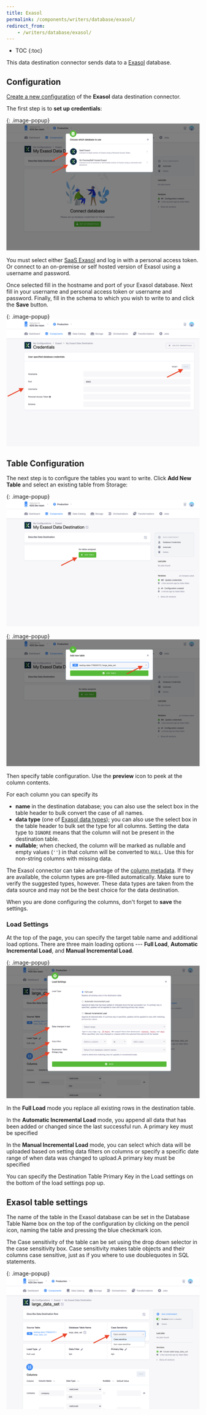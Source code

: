 ```yaml
---
title: Exasol
permalink: /components/writers/database/exasol/
redirect_from:
    - /writers/database/exasol/
---
```


* TOC
{:toc}

This data destination connector sends data to a [Exasol](https://www.exasol.com/) database.

## Configuration
[Create a new configuration](/components/#creating-component-configuration) of the **Exasol** data destination connector.

The first step is to **set up credentials**:

{: .image-popup}
![Screenshot - Credentials page](/components/writers/database/exasol/select_cred_type.png)

You must select either [SaaS Exasol](https://cloud.exasol.com/) and log in with a personal access token. Or connect to an on-premise or self hosted version of Exasol using a username and password. 

Once selected fill in the hostname and port of your Exasol database. Next fill in your username and personal access token or username and password. Finally, fill in the schema to which you wish to write to and click the **Save** button.


{: .image-popup}
![Screenshot - Main page](/components/writers/database/exasol/credentials.png)

## Table Configuration
The next step is to configure the tables you want to write. Click **Add New Table** and select an existing table from Storage:

{: .image-popup}
![Screenshot - New table page](/components/writers/database/exasol/add_table.png)


{: .image-popup}
![Screenshot - Main page](/components/writers/database/exasol/select_dataset.png)

Then specify table configuration. Use the **preview** icon to peek at the column contents.

For each column you can specify its

- **name** in the destination database; you can also use the select box in the table header to bulk convert the case of all names.
- **data type** (one of [Exasol data types](https://docs.exasol.com/sql_references/data_types/datatypesoverview.htm)); you can also use the select box in the table header to bulk set the type for all columns. Setting the data type to `IGNORE` means that the column will not be present in the destination table.
- **nullable**; when checked, the column will be marked as nullable and empty values (`''`) in that column will be converted to `NULL`. Use this for non-string columns with missing data.

The Exasol connector can take advantage of the [column metadata](/storage/tables/#metadata). If they are available, the
column types are pre-filled automatically. Make sure to verify the suggested types, however. These data types are taken
from the data source and may not be the best choice for the data destination.

When you are done configuring the columns, don't forget to **save** the settings.

### Load Settings
At the top of the page, you can specify the target table name and additional load options. There are three main loading options --- **Full Load**, **Automatic Incremental Load**, and **Manual Incremental Load**.

{: .image-popup}
![Screenshot - Main page](/components/writers/database/exasol/load_settings.png)

In the **Full Load** mode you replace all existing rows in the destination table.

In the **Automatic Incremental Load** mode, you append all data that has been added or changed since the last successful run. A primary key must be specified

In the **Manual Incremental Load** mode, you can select which data will be uploaded based on setting data filters on columns or specify 
a specific date range of when data was changed to upload.A primary key must be specified

You can specify the Destination Table Primary Key in the Load settings on the bottom of the load settings pop up.


## Exasol table settings

The name of the table in the Exasol database can be set in the Database Table Name box on the top of the configuration by clicking on the pencil icon, naming the table and pressing the blue checkmark icon.

The Case sensitivity of the table can be set using the drop down selector in the case sensitivity box. Case sensitivity makes table objects and their columns case sensitive, just as if you where to use doublequotes in SQL statements.

{: .image-popup}
![Screenshot - case sensitive](/components/writers/database/exasol/case_sensitive_and_db_name.png)

